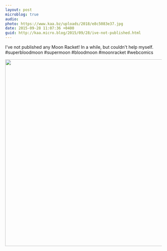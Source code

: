 ```yaml
---
layout: post
microblog: true
audio: 
photo: https://www.kaa.bz/uploads/2018/e8c5083e37.jpg
date: 2015-09-28 11:07:36 +0400
guid: http://kaa.micro.blog/2015/09/28/ive-not-published.html
---
```

I've not published any Moon Racket! In a while, but couldn't help myself. #superbloodmoon #supermoon #bloodmoon #moonracket #webcomics

<img src="https://www.kaa.bz/uploads/2018/e8c5083e37.jpg" width="600" height="600" />

